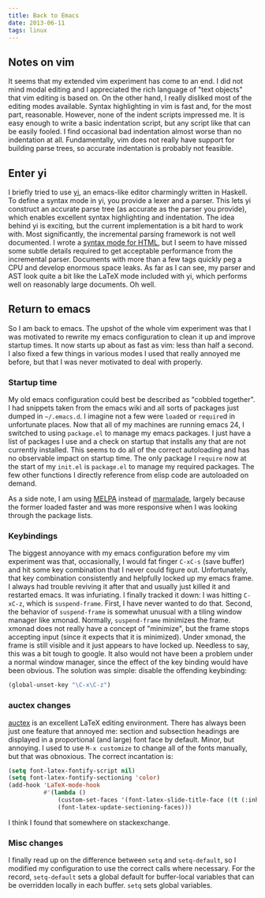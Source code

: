 ```yaml
---
title: Back to Emacs
date: 2013-06-11
tags: linux
---
```


## Notes on vim

It seems that my extended vim experiment has come to an end.  I did
not mind modal editing and I appreciated the rich language of "text
objects" that vim editing is based on.  On the other hand, I really
disliked most of the editing modes available.  Syntax highlighting in
vim is fast and, for the most part, reasonable.  However, none of the
indent scripts impressed me.  It is easy enough to write a basic
indentation script, but any script like that can be easily fooled.  I
find occasional bad indentation almost worse than no indentation at
all.  Fundamentally, vim does not really have support for building
parse trees, so accurate indentation is probably not feasible.

## Enter yi

I briefly tried to use [yi](https://github.com/yi-editor/yi), an
emacs-like editor charmingly written in Haskell.  To define a syntax
mode in yi, you provide a lexer and a parser.  This lets yi construct
an accurate parse tree (as accurate as the parser you provide), which
enables excellent syntax highlighting and indentation.  The idea
behind yi is exciting, but the current implementation is a bit hard to
work with.  Most significantly, the incremental parsing framework is
not well documented.  I wrote a
[syntax mode for HTML](https://github.com/travitch/yi/tree/html-mode),
but I seem to have missed some subtle details required to get
acceptable performance from the incremental parser.  Documents with
more than a few tags quickly peg a CPU and develop enormous space
leaks.  As far as I can see, my parser and AST look quite a bit like
the LaTeX mode included with yi, which performs well on reasonably
large documents.  Oh well.

## Return to emacs

So I am back to emacs.  The upshot of the whole vim experiment was
that I was motivated to rewrite my emacs configuration to clean it up
and improve startup times.  It now starts up about as fast as vim:
less than half a second.  I also fixed a few things in various modes I
used that really annoyed me before, but that I was never motivated to
deal with properly.

### Startup time

My old emacs configuration could best be described as "cobbled
together".  I had snippets taken from the emacs wiki and all sorts of
packages just dumped in `~/.emacs.d`.  I imagine not a few were
`load`ed or `require`d in unfortunate places.  Now that all of my
machines are running emacs 24, I switched to using `package.el` to
manage my emacs packages.  I just have a list of packages I use and a
check on startup that installs any that are not currently installed.
This seems to do all of the correct autoloading and has no observable
impact on startup time.  The only package I `require` now at the start
of my `init.el` is `package.el` to manage my required packages.  The
few other functions I directly reference from elisp code are
autoloaded on demand.

As a side note, I am using [MELPA](http://melpa.milkbox.net/) instead
of [marmalade](http://marmalade-repo.org/), largely because the former
loaded faster and was more responsive when I was looking through the
package lists.

### Keybindings

The biggest annoyance with my emacs configuration before my vim
experiment was that, occasionally, I would fat finger `C-xC-s` (save
buffer) and hit some key combination that I never could figure out.
Unfortunately, that key combination consistently and helpfully locked
up my emacs frame.  I always had trouble reviving it after that and
usually just killed it and restarted emacs.  It was infuriating.  I
finally tracked it down: I was hitting `C-xC-z`, which is
`suspend-frame`.  First, I have never wanted to do that.  Second, the
behavior of `suspend-frame` is somewhat unusual with a tiling window
manager like xmonad.  Normally, `suspend-frame` minimizes the frame.
xmonad does not really have a concept of "minimize", but the frame
stops accepting input (since it expects that it is minimized).  Under
xmonad, the frame is still visible and it just appears to have locked
up.  Needless to say, this was a bit tough to google.  It also would
not have been a problem under a normal window manager, since the effect
of the key binding would have been obvious.  The solution was simple:
disable the offending keybinding:

```commonlisp
(global-unset-key "\C-x\C-z")
```

### auctex changes

[auctex](http://www.gnu.org/software/auctex/) is an excellent LaTeX
editing environment.  There has always been just one feature that
annoyed me: section and subsection headings are displayed in a
proportional (and large) font face by default.  Minor, but annoying.
I used to use `M-x customize` to change all of the fonts manually, but
that was obnoxious.  The correct incantation is:

```commonlisp
(setq font-latex-fontify-script nil)
(setq font-latex-fontify-sectioning 'color)
(add-hook 'LaTeX-mode-hook
          #'(lambda ()
              (custom-set-faces '(font-latex-slide-title-face ((t (:inherit font-lock-type-face)))))
              (font-latex-update-sectioning-faces)))
```

I think I found that somewhere on stackexchange.

### Misc changes

I finally read up on the difference between `setq` and `setq-default`,
so I modified my configuration to use the correct calls where
necessary.  For the record, `setq-default` sets a global default for
buffer-local variables that can be overridden locally in each buffer.
`setq` sets global variables.

